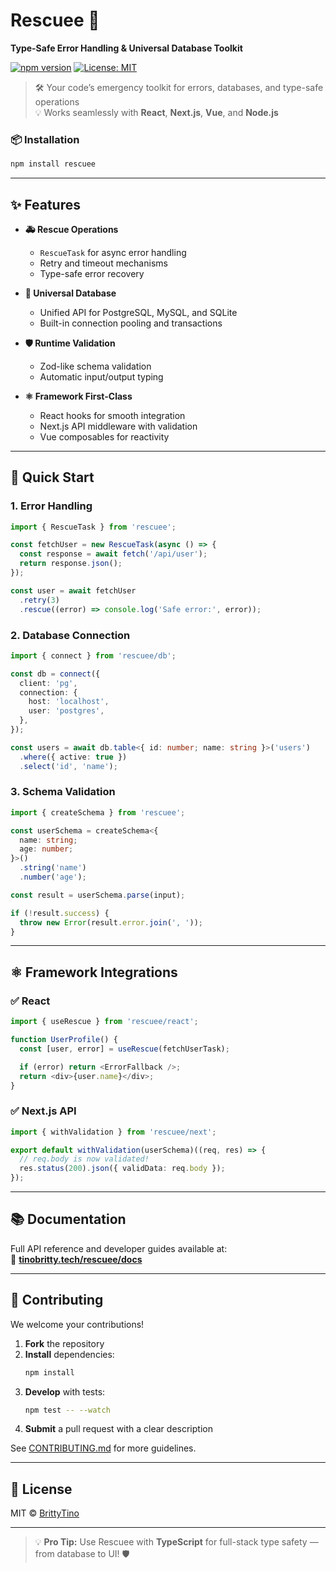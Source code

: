 # Rescuee 🚨  
**Type-Safe Error Handling & Universal Database Toolkit**

[![npm version](https://img.shields.io/npm/v/rescuee)](https://www.npmjs.com/package/rescuee)
[![License: MIT](https://img.shields.io/badge/License-MIT-yellow.svg)](https://opensource.org/licenses/MIT)

> 🛠️ Your code’s emergency toolkit for errors, databases, and type-safe operations  
> 💡 Works seamlessly with **React**, **Next.js**, **Vue**, and **Node.js**


### 📦 Installation

```bash
npm install rescuee
```

---

## ✨ Features

- **🚑 Rescue Operations**
  - `RescueTask` for async error handling
  - Retry and timeout mechanisms
  - Type-safe error recovery

- **🔗 Universal Database**
  - Unified API for PostgreSQL, MySQL, and SQLite
  - Built-in connection pooling and transactions

- **🛡️ Runtime Validation**
  - Zod-like schema validation
  - Automatic input/output typing

- **⚛️ Framework First-Class**
  - React hooks for smooth integration
  - Next.js API middleware with validation
  - Vue composables for reactivity

---

## 🚀 Quick Start

### 1. Error Handling

```ts
import { RescueTask } from 'rescuee';

const fetchUser = new RescueTask(async () => {
  const response = await fetch('/api/user');
  return response.json();
});

const user = await fetchUser
  .retry(3)
  .rescue((error) => console.log('Safe error:', error));
```

### 2. Database Connection

```ts
import { connect } from 'rescuee/db';

const db = connect({
  client: 'pg',
  connection: {
    host: 'localhost',
    user: 'postgres',
  },
});

const users = await db.table<{ id: number; name: string }>('users')
  .where({ active: true })
  .select('id', 'name');
```

### 3. Schema Validation

```ts
import { createSchema } from 'rescuee';

const userSchema = createSchema<{
  name: string;
  age: number;
}>()
  .string('name')
  .number('age');

const result = userSchema.parse(input);

if (!result.success) {
  throw new Error(result.error.join(', '));
}
```

---

## ⚛️ Framework Integrations

### ✅ React

```ts
import { useRescue } from 'rescuee/react';

function UserProfile() {
  const [user, error] = useRescue(fetchUserTask);

  if (error) return <ErrorFallback />;
  return <div>{user.name}</div>;
}
```

### ✅ Next.js API

```ts
import { withValidation } from 'rescuee/next';

export default withValidation(userSchema)((req, res) => {
  // req.body is now validated!
  res.status(200).json({ validData: req.body });
});
```

---

## 📚 Documentation

Full API reference and developer guides available at:  
🔗 **[tinobritty.tech/rescuee/docs](https://tinobritty.tech)**  
> 

---

## 🤝 Contributing

We welcome your contributions!

1. **Fork** the repository  
2. **Install** dependencies:  
   ```bash
   npm install
   ```
3. **Develop** with tests:  
   ```bash
   npm test -- --watch
   ```
4. **Submit** a pull request with a clear description

See [CONTRIBUTING.md](CONTRIBUTING.md) for more guidelines.

---

## 📜 License

MIT © [BrittyTino](https://github.com/brittytino)

---

> 💡 **Pro Tip:** Use Rescuee with **TypeScript** for full-stack type safety — from database to UI! 🛡️

